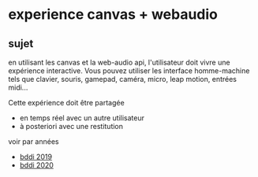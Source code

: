 
# experience canvas + webaudio


## sujet

en utilisant les canvas et la web-audio api, l'utilisateur doit vivre une expérience interactive. Vous pouvez utiliser les interface homme-machine tels que clavier, souris, gamepad, caméra, micro, leap motion, entrées midi...

Cette expérience doit être partagée
- en temps réel avec un autre utilisateur
- à posteriori avec une restitution

voir par années

* [bddi 2019](#bddi-2019.md)
* [bddi 2020](#bddi-2020.md)

